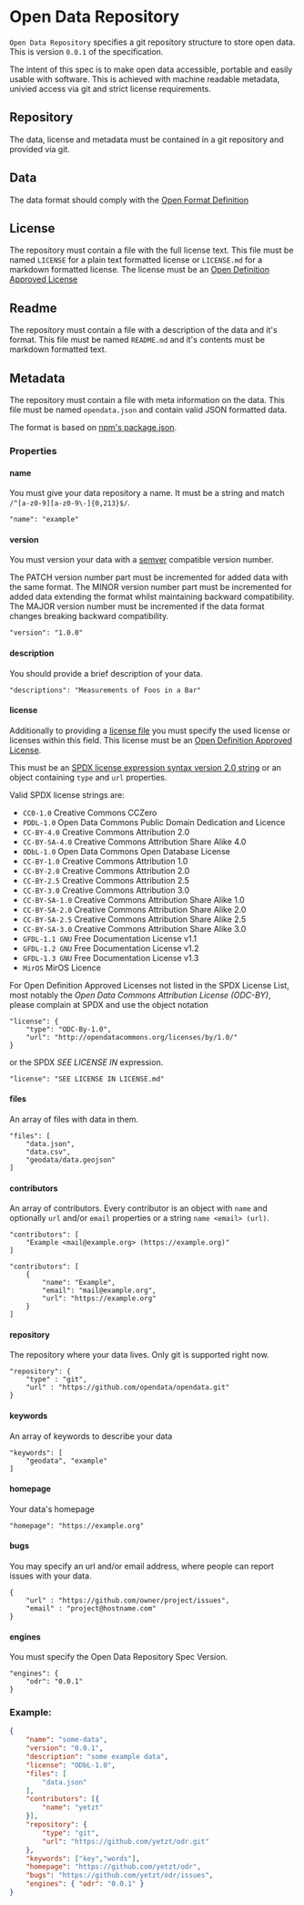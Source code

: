 # Open Data Repository

`Open Data Repository` specifies a git repository structure to store open data. This is version `0.0.1` of the specification.

The intent of this spec is to make open data accessible, portable and easily usable with software. This is achieved with machine readable metadata, univied access via git and strict license requirements.

## Repository

The data, license and metadata must be contained in a git repository and provided via git.

## Data

The data format should comply with the [Open Format Definition](http://opendefinition.org/ofd/)

## License

The repository must contain a file with the full license text. This file must be named `LICENSE` for a plain text formatted license or `LICENSE.md` for a markdown formatted license. 
The license must be an [Open Definition Approved License](http://opendefinition.org/licenses/)

## Readme

The repository must contain a file with a description of the data and it's format. This file must be named `README.md` and it's contents must be markdown formatted text.

## Metadata

The repository must contain a file with meta information on the data. This file must be named `opendata.json` and contain valid JSON formatted data. 

The format is based on [npm's package.json](https://docs.npmjs.com/files/package.json).

### Properties

#### name

You must give your data repository a name. It must be a string and match `/^[a-z0-9][a-z0-9\-]{0,213}$/`.

```
"name": "example"
```

#### version

You must version your data with a [semver](http://semver.org/) compatible version number.

The PATCH version number part must be incremented for added data with the same format. 
The MINOR version number part must be incremented for added data extending the format whilst maintaining backward compatibility.
The MAJOR version number must be incremented if the data format changes breaking backward compatibility.

```
"version": "1.0.0"
```

#### description

You should provide a brief description of your data.

```
"descriptions": "Measurements of Foos in a Bar"
```

#### license

Additionally to providing a [license file](#License) you must specify the used license or licenses within this field. This license must be an [Open Definition Approved License](http://opendefinition.org/licenses/).

This must be an [SPDX license expression syntax version 2.0 string](https://www.npmjs.com/package/spdx) or an object containing `type` and `url` properties.

Valid SPDX license strings are:

* `CC0-1.0` Creative Commons CCZero
* `PDDL-1.0` Open Data Commons Public Domain Dedication and Licence
* `CC-BY-4.0` Creative Commons Attribution 2.0
* `CC-BY-SA-4.0` Creative Commons Attribution Share Alike 4.0
* `ODbL-1.0` Open Data Commons Open Database License
* `CC-BY-1.0` Creative Commons Attribution 1.0
* `CC-BY-2.0` Creative Commons Attribution 2.0
* `CC-BY-2.5` Creative Commons Attribution 2.5
* `CC-BY-3.0` Creative Commons Attribution 3.0
* `CC-BY-SA-1.0` Creative Commons Attribution Share Alike 1.0
* `CC-BY-SA-2.0` Creative Commons Attribution Share Alike 2.0
* `CC-BY-SA-2.5` Creative Commons Attribution Share Alike 2.5
* `CC-BY-SA-3.0` Creative Commons Attribution Share Alike 3.0
* `GFDL-1.1 GNU` Free Documentation License v1.1
* `GFDL-1.2 GNU` Free Documentation License v1.2
* `GFDL-1.3 GNU` Free Documentation License v1.3
* `MirOS` MirOS Licence

For Open Definition Approved Licenses not listed in the SPDX License List, most notably the *Open Data Commons Attribution License (ODC-BY)*, please complain at SPDX and use the object notation

```
"license": { 
	"type": "ODC-By-1.0", 
	"url": "http://opendatacommons.org/licenses/by/1.0/"
}
```

or the SPDX *SEE LICENSE IN* expression.

```
"license": "SEE LICENSE IN LICENSE.md"
```

#### files

An array of files with data in them. 

```
"files": [
	"data.json",
	"data.csv",
	"geodata/data.geojson"
]
```

#### contributors

An array of contributors. Every contributor is an object with `name` and optionally `url` and/or `email` properties or a string `name <email> (url)`.
	
```
"contributors": [
	"Example <mail@example.org> (https://example.org)"
]
```

```
"contributors": [
	{
		"name": "Example",
		"email": "mail@example.org",
		"url": "https://example.org"
	}
]
```

#### repository

The repository where your data lives. Only git is supported right now.

```
"repository": { 
	"type" : "git",
	"url" : "https://github.com/opendata/opendata.git"
}
```

#### keywords

An array of keywords to describe your data

```
"keywords": [
	"geodata", "example"
]
```

#### homepage

Your data's homepage

```
"homepage": "https://example.org"
```

#### bugs

You may specify an url and/or email address, where people can report issues with your data. 

```
{
	"url" : "https://github.com/owner/project/issues",
	"email" : "project@hostname.com"
}
```

#### engines

You must specify the Open Data Repository Spec Version.

```
"engines": { 
	"odr": "0.0.1" 
} 
```

### Example:

``` json
{
	"name": "some-data",
	"version": "0.0.1",
	"description": "some example data",
	"license": "ODbL-1.0",
	"files": [
		"data.json"
	],
	"contributors": [{
		"name": "yetzt"
	}],
	"repository": {
		"type": "git",
		"url": "https://github.com/yetzt/odr.git"
	},
	"keywords": ["key","words"],
	"homepage": "https://github.com/yetzt/odr",
	"bugs": "https://github.com/yetzt/odr/issues",
	"engines": { "odr": "0.0.1" }
}
```
